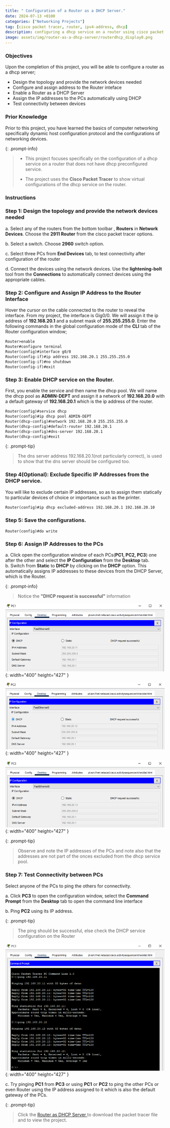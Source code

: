 ```yaml
---
title: " Configuration of a Router as a DHCP Server."
date: 2024-07-13 +0100
categories: ["Networking Projects"]
tag: [cisco packet tracer, router, ipv4-address, dhcp]
description: configuring a dhcp service on a router using cisco packet tracer.
image: assets/img/router-as-a-dhcp-server/routerdhcp_display0.png
---
```


### Objectives

Upon the completion of this project, you will be able to configure a router as a dhcp server;

- Design the topology and provide the network devices needed
- Configure and assign address to the Router inteface
- Enable a Router as a DHCP Server
- Assign the IP addresses to the PCs automatically using DHCP
- Test connectivity between devices

### Prior Knowledge

Prior to this project, you have learned the basics of computer networking specifically dynamic host configuration protocol and the configurations of networking devices.

{: .prompt-info}

> - This project focuses specifically on the configuration of a dhcp service on a router that does not have dhcp preconfigured service.
>
> - The project uses the **Cisco Packet Tracer** to show virtual configurations of the dhcp service on the router.

### Instructions

### Step 1: Design the topology and provide the network devices needed

a. Select any of the routers from the bottom toolbar , **Routers** in **Network Devices**. Choose the **2911 Router** from the cisco packet tracer options.

b. Select a switch. Choose **2960** switch option.

c. Select three PCs from **End Devices** tab, to test connectivity after configuration of the router

d. Connect the devices using the network devices. Use the **lightening-bolt** tool from the **Connections** to automatically connect devices using the appropriate cables.

### Step 2: Configure and Assign IP Address to the Router Interface

Hover the cursor on the cable connected to the router to reveal the interface. From my project, the interface is Gig0/0.
We will assign it the ip address of **192.168.20.1** and a subnet mask of **255.255.255.0**.
Enter the following commands in the global configuration mode of the **CLI** tab of the Router configuration window;

```terminal
Router>enable
Router#configure terminal
Router(config)#interface g0/0
Router(config-if)#ip address 192.168.20.1 255.255.255.0
Router(config-if)#no shutdown
Router(config-if)#exit
```

### Step 3: Enable DHCP service on the Router.

First, you enable the service and then name the dhcp pool. We will name the dhcp pool as **ADMIN-DEPT** and assign it a network of **192.168.20.0** with a default gateway of **192.168.20.1** which is the ip address of the router.

```terminal
Router(config)#service dhcp
Router(config)#ip dhcp pool ADMIN-DEPT
Router(dhcp-config)#network 192.168.20.0 255.255.255.0
Router(dhcp-config)#default-router 192.168.20.1
Router(dhcp-config)#dns-server 192.168.20.1
Router(dhcp-config)#exit
```

{: .prompt-tip}

> The dns server address 192.168.20.1(not particularly correct), is used to show that the dns server should be configured too.

### Step 4(Optional): Exclude Specific IP Addresses from the DHCP service.

You will like to exclude certain IP addresses, so as to assign them statically to particular devices of choice or importance such as the printer.

```terminal
Router(config)#ip dhcp excluded-address 192.168.20.1 192.168.20.10
```

### Step 5: Save the configurations.

```terminal
Router(config)#do write
```

### Step 6: Assign IP Addresses to the PCs

a. Click open the configuration window of each PCs(**PC1, PC2, PC3**) one after the other and select the **IP Configuration** from the **Desktop** tab.  
b. Switch from **Static** to **DHCP** by clicking on the **DHCP** option. This automatically assigns IP addresses to these devices from the DHCP Server, which is the Router.

{: .prompt-info}

> Notice the **"DHCP request is successful"** information

![alt text](/assets/img/router-as-a-dhcp-server/routerdhcp_display1.png){: width="400" height="427" }

![alt text](../assets/img/router-as-a-dhcp-server/routerdhcp_display2.png){: width="400" height="427" }

![alt text](/assets/img/router-as-a-dhcp-server/routerdhcp_display3.png){: width="400" height="427" }

{: .prompt-tip}

> Observe and note the IP addresses of the PCs and note also that the addresses are not part of the onces excluded from the dhcp service pool.

### Step 7: Test Connectivity between PCs

Select anyone of the PCs to ping the others for connectivity.

a. Click **PC3** to open the configuration window, select the **Command Prompt** from the **Desktop** tab to open the command line interface

b. Ping **PC2** using its IP address.

{: .prompt-tip}

> The ping should be successful, else check the DHCP service configuration on the Router

![alt text](/assets/img/router-as-a-dhcp-server/routerdhcp_display4.png){: width="400" height="427" }

c. Try pinging **PC1** from **PC3** or using **PC1** or **PC2** to ping the other PCs or even Router using the IP address assigned to it which is also the default gateway of the PCs.

{: .prompt-tip}

> Click the <a href="/assets/cpt-file/router-as-dhcp-server/router-as-dhcp-server-packet-tracer-file.pkt" title="Download" download>Router as DHCP Server </a> to download the packet tracer file and to view the project.
